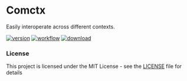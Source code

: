 # Comctx

Easily interoperate across different contexts.

[![version](https://img.shields.io/github/v/release/molvqingtai/comctx)](https://www.npmjs.com/package/comctx) [![workflow](https://github.com/molvqingtai/comctx/actions/workflows/ci.yml/badge.svg)](https://github.com/molvqingtai/comctx/actions) [![download](https://img.shields.io/npm/dt/comctx)](https://www.npmjs.com/package/comctx)

### License

This project is licensed under the MIT License - see the [LICENSE](https://github.com/molvqingtai/comctx/blob/master/LICENSE) file for details
